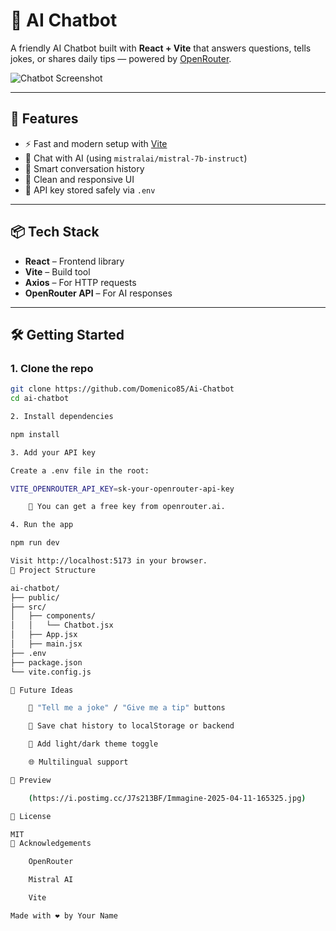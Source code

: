 # 🤖 AI Chatbot

A friendly AI Chatbot built with **React + Vite** that answers questions, tells jokes, or shares daily tips — powered by [OpenRouter](https://openrouter.ai).

![Chatbot Screenshot](https://i.postimg.cc/J7s213BF/Immagine-2025-04-11-165325.jpg)

---

## 🚀 Features

- ⚡️ Fast and modern setup with [Vite](https://vitejs.dev/)
- 🧠 Chat with AI (using `mistralai/mistral-7b-instruct`)
- 💬 Smart conversation history
- 🎨 Clean and responsive UI
- 🔐 API key stored safely via `.env`

---

## 📦 Tech Stack

- **React** – Frontend library
- **Vite** – Build tool
- **Axios** – For HTTP requests
- **OpenRouter API** – For AI responses

---

## 🛠️ Getting Started

### 1. Clone the repo

```bash
git clone https://github.com/Domenico85/Ai-Chatbot
cd ai-chatbot

2. Install dependencies

npm install

3. Add your API key

Create a .env file in the root:

VITE_OPENROUTER_API_KEY=sk-your-openrouter-api-key

    🔐 You can get a free key from openrouter.ai.

4. Run the app

npm run dev

Visit http://localhost:5173 in your browser.
📁 Project Structure

ai-chatbot/
├── public/
├── src/
│   ├── components/
│   │   └── Chatbot.jsx
│   ├── App.jsx
│   ├── main.jsx
├── .env
├── package.json
└── vite.config.js

🌟 Future Ideas

    🎲 "Tell me a joke" / "Give me a tip" buttons

    💾 Save chat history to localStorage or backend

    🎨 Add light/dark theme toggle

    🌐 Multilingual support

📸 Preview

    (https://i.postimg.cc/J7s213BF/Immagine-2025-04-11-165325.jpg)

📄 License

MIT
🙌 Acknowledgements

    OpenRouter

    Mistral AI

    Vite

Made with ❤️ by Your Name
```
